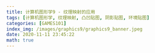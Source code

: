 ```yaml
---
title: 计算机图形学9 - 纹理映射的应用
tags: [计算机图形学, 纹理映射, 凸凹贴图, 阴影贴图, 环境贴图]
categories: [GAMES101]
index_img: /images/graphics9/graphics9_banner.jpeg
date: 2020-11-11 23:45:22
math: true
---
```

 